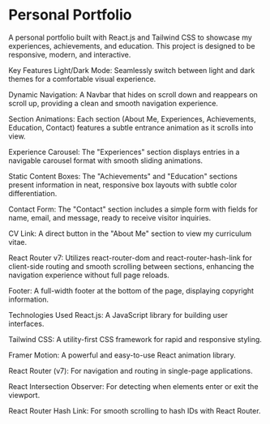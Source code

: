 # Personal Portfolio
A personal portfolio built with React.js and Tailwind CSS to showcase my experiences, achievements, and education. This project is designed to be responsive, modern, and interactive.

Key Features
Light/Dark Mode: Seamlessly switch between light and dark themes for a comfortable visual experience.

Dynamic Navigation: A Navbar that hides on scroll down and reappears on scroll up, providing a clean and smooth navigation experience.

Section Animations: Each section (About Me, Experiences, Achievements, Education, Contact) features a subtle entrance animation as it scrolls into view.

Experience Carousel: The "Experiences" section displays entries in a navigable carousel format with smooth sliding animations.

Static Content Boxes: The "Achievements" and "Education" sections present information in neat, responsive box layouts with subtle color differentiation.

Contact Form: The "Contact" section includes a simple form with fields for name, email, and message, ready to receive visitor inquiries.

CV Link: A direct button in the "About Me" section to view my curriculum vitae.

React Router v7: Utilizes react-router-dom and react-router-hash-link for client-side routing and smooth scrolling between sections, enhancing the navigation experience without full page reloads.

Footer: A full-width footer at the bottom of the page, displaying copyright information.

Technologies Used
React.js: A JavaScript library for building user interfaces.

Tailwind CSS: A utility-first CSS framework for rapid and responsive styling.

Framer Motion: A powerful and easy-to-use React animation library.

React Router (v7): For navigation and routing in single-page applications.

React Intersection Observer: For detecting when elements enter or exit the viewport.

React Router Hash Link: For smooth scrolling to hash IDs with React Router.
